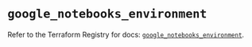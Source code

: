 # `google_notebooks_environment`

Refer to the Terraform Registry for docs: [`google_notebooks_environment`](https://registry.terraform.io/providers/hashicorp/google-beta/6.20.0/docs/resources/google_notebooks_environment).
